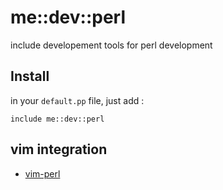 # me::dev::perl

include developement tools for perl development

## Install

in your `default.pp` file, just add :

``` puppet
include me::dev::perl
```

## vim integration

* [vim-perl](https://github.com/vim-perl/vim-perl)
